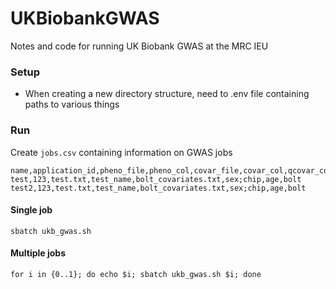 # UKBiobankGWAS
Notes and code for running UK Biobank GWAS at the MRC IEU

### Setup

- When creating a new directory structure, need to .env file containing paths to various things

### Run

Create `jobs.csv` containing information on GWAS jobs

```
name,application_id,pheno_file,pheno_col,covar_file,covar_col,qcovar_col,method
test,123,test.txt,test_name,bolt_covariates.txt,sex;chip,age,bolt
test2,123,test.txt,test_name,bolt_covariates.txt,sex;chip,age,bolt
```

#### Single job

`sbatch ukb_gwas.sh`

#### Multiple jobs

```
for i in {0..1}; do echo $i; sbatch ukb_gwas.sh $i; done
```
